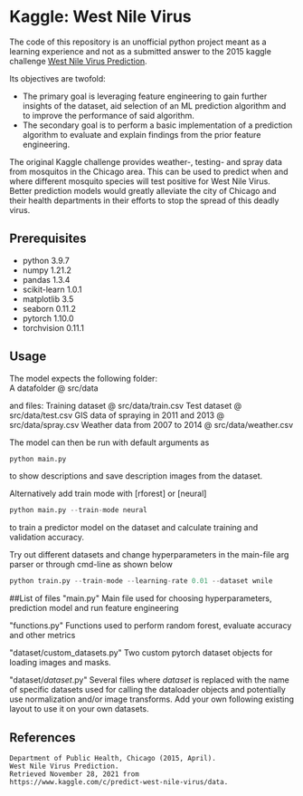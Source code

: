 # Kaggle: West Nile Virus
The code of this repository is an unofficial python project meant as a learning experience and not as a submitted answer to the 2015 kaggle challenge [West Nile Virus Prediction](https://www.kaggle.com/c/predict-west-nile-virus/overview).

Its objectives are twofold:
- The primary goal is leveraging feature engineering to gain further insights of the dataset, aid selection of an ML prediction algorithm and to improve the performance of said algorithm.
- The secondary goal is to perform a basic implementation of a prediction algorithm to evaluate and explain findings from the prior feature engineering.

The original Kaggle challenge provides weather-, testing- and spray data from mosquitos in the Chicago area. This can be used to predict when and where different mosquito species will test positive for West Nile Virus. Better prediction models would greatly alleviate the city of Chicago and their health departments in their efforts to stop the spread of this deadly virus.

## Prerequisites
- python 3.9.7
- numpy 1.21.2
- pandas 1.3.4
- scikit-learn 1.0.1
- matplotlib 3.5
- seaborn 0.11.2
- pytorch 1.10.0
- torchvision 0.11.1

## Usage
The model expects the following folder:  
A datafolder @ src/data

and files:
Training dataset @ src/data/train.csv
Test dataset @ src/data/test.csv
GIS data of spraying in 2011 and 2013 @ src/data/spray.csv
Weather data from 2007 to 2014 @ src/data/weather.csv


The model can then be run with default arguments as
```python
python main.py 
```
to show descriptions and save description images from the dataset.

Alternatively add train mode with [rforest] or [neural]
```python
python main.py --train-mode neural
```
to train a predictor model on the dataset and calculate training and validation accuracy.

Try out different datasets and change hyperparameters in the main-file arg parser or through cmd-line as shown below 
```python
python train.py --train-mode --learning-rate 0.01 --dataset wnile
```

##List of files
"main.py" 
Main file used for choosing hyperparameters, prediction model and run feature engineering

"functions.py"
Functions used to perform random forest, evaluate accuracy and other metrics 

"dataset/custom_datasets.py"
Two custom pytorch dataset objects for loading images and masks.

"dataset/_dataset_.py"
Several files where _dataset_ is replaced with the name of specific datasets used for calling the dataloader objects and potentially use normalization and/or image transforms. Add your own following existing layout to use it on your own datasets. 

## References
```
Department of Public Health, Chicago (2015, April). 
West Nile Virus Prediction. 
Retrieved November 28, 2021 from 
https://www.kaggle.com/c/predict-west-nile-virus/data.
```
